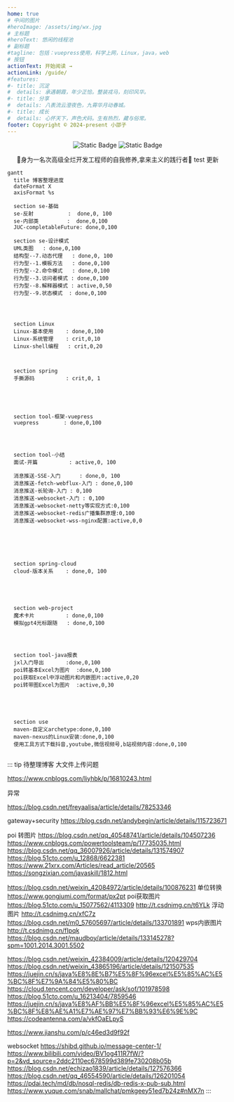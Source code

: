 ```yaml
---
home: true
# 中间的图片
#heroImage: /assets/img/wx.jpg
# 主标题
#heroText: 悠闲的线程池
# 副标题
#tagline: 包括：vuepress使用，科学上网，Linux，java，web
# 按钮
actionText: 开始阅读 →
actionLink: /guide/
#features:
#- title: 沉淀
#  details: 承遇朝霞，年少正恰。整装戎马，刻印风华。
#- title: 分享
#  details: 八表流云澄夜色，九霄华月动春城。
#- title: 成长
#  details: 心怀天下，声色犬码。生有热烈，藏与俗常。
footer: Copyright © 2024-present 小邵子
---
```


<center>
<img alt="Static Badge" src="https://img.shields.io/badge/java-%E4%BA%8C%E6%89%8B%E7%A8%8B%E5%BA%8F%E5%91%98%F0%9F%90%92-blue">
<img alt="Static Badge" src="https://img.shields.io/badge/java-CV%E6%94%BB%E5%9F%8E%E7%8B%AE%F0%9F%A6%81-red">
<p>🎉身为一名次高级全烂开发工程师的自我修养,拿来主义的践行者🎉  test 更新</p>
</center>

```mermaid
gantt
  title 博客整理进度
  dateFormat X
  axisFormat %s

  section se-基础
  se-反射           :  done,0, 100
  se-内部类         :  done,0,100
  JUC-completableFuture: done,0,100

  section se-设计模式
  UML类图   : done,0,100
  结构型--7.动态代理   : done,0, 100
  行为型--1.模板方法   : done,0,100
  行为型--2.命令模式   : done,0,100
  行为型--3.访问者模式 : done,0,100
  行为型--8.解释器模式 : active,0,50
  行为型--9.状态模式  : done,0,100




  section Linux
  Linux-基本使用    : done,0,100
  Linux-系统管理    : crit,0,10
  Linux-shell编程   : crit,0,20



  section spring
  手撕源码          : crit,0, 1





  section tool-框架-vuepress
  vuepress        : done,0,100




  section tool-小结
  面试-开篇          : active,0, 100

  消息推送-SSE-入门      : done,0, 100
  消息推送-fetch-webflux-入门 : done,0,100
  消息推送-长轮询-入门 : 0,100
  消息推送-websocket-入门 : 0,100
  消息推送-websocket-netty等实现方式:0,100
  消息推送-websocket-redis广播集群原理:0,100
  消息推送-websocket-wss-nginx配置:active,0,0






  section spring-cloud
  cloud-版本关系    : done,0, 100





  section web-project
  魔术卡片          : done,0,100
  模拟gpt4光标跟随   : done,0,100




  section tool-java报表
  jxl入门导出       :done,0,100
  poi转基本Excel为图片  :done,0,100
  poi获取Excel中浮动图片和内嵌图片:active,0,20
  poi转带图Excel为图片  :active,0,30





  section use
  maven-自定义archetype:done,0,100
  maven-nexus的Linux安装:done,0,100
  使用工具方式下载抖音,youtube,微信视频号,b站视频内容:done,0,100
  
```




::: tip 待整理博客
大文件上传问题

https://www.cnblogs.com/liyhbk/p/16810243.html

异常

https://blog.csdn.net/freyaalisa/article/details/78253346

gateway+security
https://blog.csdn.net/andybegin/article/details/115723671



poi
转图片
https://blog.csdn.net/qq_40548741/article/details/104507236
https://www.cnblogs.com/powertoolsteam/p/17735035.html
https://blog.csdn.net/qq_36007926/article/details/131574907
https://blog.51cto.com/u_12868/6622381
https://www.21xrx.com/Articles/read_article/20565
https://songzixian.com/javaskill/1812.html

https://blog.csdn.net/weixin_42084972/article/details/100876231
单位转换
https://www.gongjumi.com/format/px2pt
poi获取图片
https://blog.51cto.com/u_15077562/4113309
http://t.csdnimg.cn/t6YLk
浮动图片
http://t.csdnimg.cn/xfC7z
https://blog.csdn.net/m0_57605697/article/details/133701891
wps内嵌图片
http://t.csdnimg.cn/fIpqk
https://blog.csdn.net/maudboy/article/details/133145278?spm=1001.2014.3001.5502

https://blog.csdn.net/weixin_42384009/article/details/120429704
https://blog.csdn.net/weixin_43865196/article/details/121507535
https://juejin.cn/s/java%E8%8E%B7%E5%8F%96excel%E5%85%AC%E5%BC%8F%E7%9A%84%E5%80%BC
https://cloud.tencent.com/developer/ask/sof/101978598
https://blog.51cto.com/u_16213404/7859546
https://juejin.cn/s/java%E8%AF%BB%E5%8F%96excel%E5%85%AC%E5%BC%8F%E8%AE%A1%E7%AE%97%E7%BB%93%E6%9E%9C
https://codeantenna.com/a/vkfOaELpyS

https://www.jianshu.com/p/c46ed3d9f92f

websocket
https://shibd.github.io/message-center-1/
https://www.bilibili.com/video/BV1og411R7fW/?p=2&vd_source=2ddc2110ec678599d389fe730208b05b
https://blog.csdn.net/echizao1839/article/details/127576366
https://blog.csdn.net/qq_46554590/article/details/126201054
https://pdai.tech/md/db/nosql-redis/db-redis-x-pub-sub.html
https://www.yuque.com/snab/mallchat/pmkgeey51ed7b24z#nMX7n
::: 
